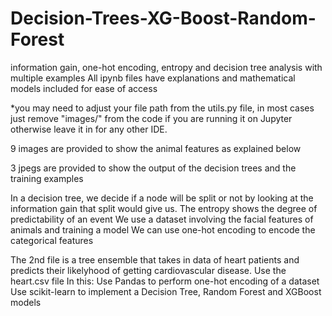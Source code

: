 # Decision-Trees-XG-Boost-Random-Forest
information gain, one-hot encoding, entropy and decision tree analysis with multiple examples
All ipynb files have explanations and mathematical models included for ease of access

*you may need to adjust your file path from the utils.py file, in most cases just remove "images/" from the code if you are running it on Jupyter otherwise leave it in for any other IDE.

9 images are provided to show the animal features as explained below

3 jpegs are provided to show the output of the decision trees and the training examples

In a decision tree, we decide if a node will be split or not by looking at the information gain that split would give us. The entropy shows the degree of predictability of an event We use a dataset involving the facial features of animals and training a model We can use one-hot encoding to encode the categorical features

The 2nd file is a tree ensemble that takes in data of heart patients and predicts their likelyhood of getting cardiovascular disease. Use the heart.csv file In this: Use Pandas to perform one-hot encoding of a dataset Use scikit-learn to implement a Decision Tree, Random Forest and XGBoost models
